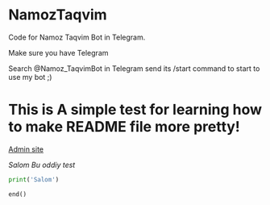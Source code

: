 # NamozTaqvim
Code for Namoz Taqvim Bot in Telegram.

Make sure you have Telegram 

Search @Namoz_TaqvimBot in Telegram
send its /start command to start to use my bot ;)

# This is A simple test for learning how to make README file more pretty!


[Admin site](https://github.com/Abdulaziz834)

_Salom Bu oddiy test_

```python 
print('Salom')

end()
```
